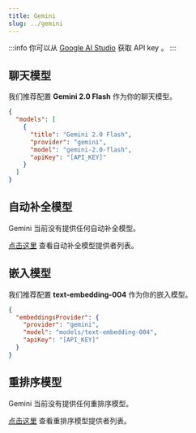 ```yaml
---
title: Gemini
slug: ../gemini
---
```


:::info
你可以从 [Google AI Studio](https://aistudio.google.com/) 获取 API key 。
:::

## 聊天模型

我们推荐配置 **Gemini 2.0 Flash** 作为你的聊天模型。

```json title="config.json"
{
  "models": [
    {
      "title": "Gemini 2.0 Flash",
      "provider": "gemini",
      "model": "gemini-2.0-flash",
      "apiKey": "[API_KEY]"
    }
  ]
}
```

## 自动补全模型

Gemini 当前没有提供任何自动补全模型。

[点击这里](../../model-roles/autocomplete.md) 查看自动补全模型提供者列表。

## 嵌入模型

我们推荐配置 **text-embedding-004** 作为你的嵌入模型。

```json title="config.json"
{
  "embeddingsProvider": {
    "provider": "gemini",
    "model": "models/text-embedding-004",
    "apiKey": "[API_KEY]"
  }
}
```

## 重排序模型

Gemini 当前没有提供任何重排序模型。

[点击这里](../../model-roles/reranking.md) 查看重排序模型提供者列表。

